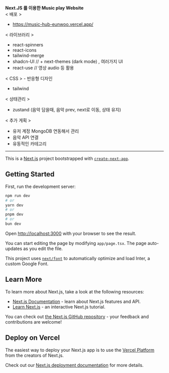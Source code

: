 **Next.JS 를 이용한 Music play Website** <br/>
< 배포 >
- https://music-hub-eunwoo.vercel.app/

< 라이브러리 >
- react-spinners
- react-icons
- tailwind-merge
- shadcn-UI     // + next-themes (dark mode) , 여러가지 UI
- react-use     // 영상 audio 등 활용

< CSS > - 반응형 디자인
- tailwind

< 상태관리 >
- zustand  (음악 담을때, 음악 prev, next로 이동, 상태 유지)



< 추가 게획 >
- 유저 계정 MongoDB 연동해서 관리
- 음악 API 연결
- 유동적인 카테고리




***
This is a [Next.js](https://nextjs.org/) project bootstrapped with [`create-next-app`](https://github.com/vercel/next.js/tree/canary/packages/create-next-app).

## Getting Started

First, run the development server:

```bash
npm run dev
# or
yarn dev
# or
pnpm dev
# or
bun dev
```

Open [http://localhost:3000](http://localhost:3000) with your browser to see the result.

You can start editing the page by modifying `app/page.tsx`. The page auto-updates as you edit the file.

This project uses [`next/font`](https://nextjs.org/docs/basic-features/font-optimization) to automatically optimize and load Inter, a custom Google Font.

## Learn More

To learn more about Next.js, take a look at the following resources:

- [Next.js Documentation](https://nextjs.org/docs) - learn about Next.js features and API.
- [Learn Next.js](https://nextjs.org/learn) - an interactive Next.js tutorial.

You can check out [the Next.js GitHub repository](https://github.com/vercel/next.js/) - your feedback and contributions are welcome!

## Deploy on Vercel

The easiest way to deploy your Next.js app is to use the [Vercel Platform](https://vercel.com/new?utm_medium=default-template&filter=next.js&utm_source=create-next-app&utm_campaign=create-next-app-readme) from the creators of Next.js.

Check out our [Next.js deployment documentation](https://nextjs.org/docs/deployment) for more details.
